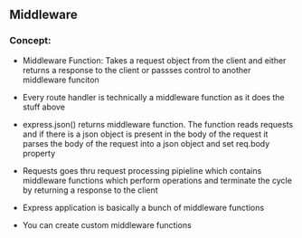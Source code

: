 ## Middleware

### Concept: 
- Middleware Function: Takes a request object from the client and either returns a response to the client or passses control to another middleware funciton

- Every route handler is technically a middleware function as it does the stuff above

- express.json() returns middleware function. The function reads requests and if there is a json object is present in the body of the request it parses the body of the request into a json object and set req.body property 

- Requests goes thru request processing pipieline which contains middleware functions which perform operations and terminate the cycle by returning a response to the client

- Express application is basically a bunch of middleware functions

- You can create custom middleware functions